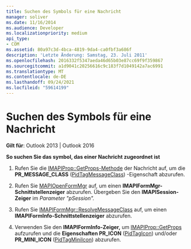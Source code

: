 ```yaml
---
title: Suchen des Symbols für eine Nachricht
manager: soliver
ms.date: 11/16/2014
ms.audience: Developer
ms.localizationpriority: medium
api_type:
- COM
ms.assetid: 80a97c3d-4bca-4819-9da4-ca0fbf3a686f
description: 'Letzte Änderung: Samstag, 23. Juli 2011'
ms.openlocfilehash: 2016332f5347aeda46d65b03e87cc69f9f359867
ms.sourcegitcommit: a1d9041c20256616c9c183f7d1049142a7ac6991
ms.translationtype: MT
ms.contentlocale: de-DE
ms.lasthandoff: 09/24/2021
ms.locfileid: "59614199"
---
```

# <a name="finding-the-icon-for-a-message"></a>Suchen des Symbols für eine Nachricht

  
  
**Gilt für**: Outlook 2013 | Outlook 2016 
  
 **So suchen Sie das symbol, das einer Nachricht zugeordnet ist**
  
1. Rufen Sie die [IMAPIProp::GetProps-Methode](imapiprop-getprops.md) der Nachricht auf, um die **PR_MESSAGE_CLASS** ([PidTagMessageClass](pidtagmessageclass-canonical-property.md)) -Eigenschaft abzurufen.
    
2. Rufen Sie [MAPIOpenFormMgr](mapiopenformmgr.md) auf, um einen **IMAPIFormMgr-Schnittstellenzeiger** abzurufen. Übergeben Sie den **IMAPISession-Zeiger** im _Parameter "pSession"._ 
    
3. Rufen Sie [IMAPIFormMgr::ResolveMessageClass](imapiformmgr-resolvemessageclass.md) auf, um einen **IMAPIFormInfo-Schnittstellenzeiger** abzurufen. 
    
4. Verwenden Sie den **IMAPIFormInfo-Zeiger,** um [IMAPIProp::GetProps](imapiprop-getprops.md) aufzurufen und die **Eigenschaften PR_ICON** ([PidTagIcon](pidtagicon-canonical-property.md)) und/oder **PR_MINI_ICON** ([PidTagMiniIcon](pidtagminiicon-canonical-property.md)) abzurufen. 
    

